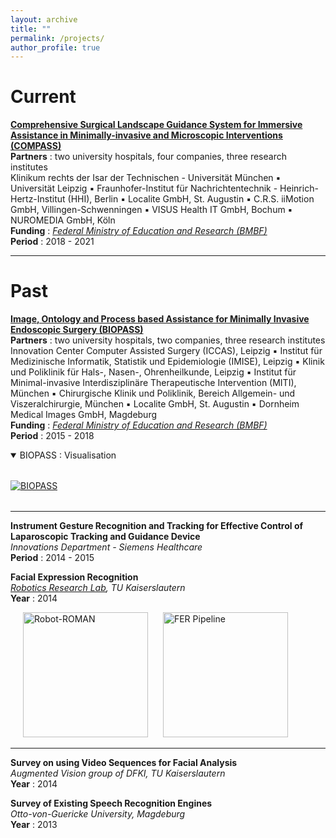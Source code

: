 ```yaml
---
layout: archive
title: ""
permalink: /projects/
author_profile: true
---
```


# Current

<b>[Comprehensive Surgical Landscape Guidance System for Immersive Assistance in Minimally-invasive and Microscopic Interventions (COMPASS)](https://www.zib.de/projects/comprehensive-surgical-landscape-guidance-system-immersive-assistance-minimally-invasive-and)</b> <br>
<b>Partners</b> : two university hospitals, four companies, three research institutes <br> 
Klinikum rechts der Isar der Technischen - Universität München ▪ Universität Leipzig ▪ Fraunhofer-Institut für Nachrichtentechnik - Heinrich-Hertz-Institut (HHI), Berlin ▪ Localite GmbH, St. Augustin ▪ C.R.S. iiMotion GmbH, Villingen-Schwenningen ▪ VISUS Health IT GmbH, Bochum ▪ NUROMEDIA GmbH, Köln <br>
<b>Funding</b> : <i>[Federal Ministry of Education and Research (BMBF)](https://www.technik-zum-menschen-bringen.de/projekte/compass-1)</i> <br>
<b>Period</b> : 2018 - 2021

<!---
<p class="page__date">
  <strong><i class="fa fa-fw fa-calendar" aria-hidden="true"></i> Published:</strong> 
  <time datetime="2020-06-21T00:00:00-08:00">June 23, 2020</time>
</p>
-->

<!---
← ↑ → ↓ ↔ ↕ ↖ ↗ ↘ ↙ ⇅ ⇆ ↰↱↲↳↴↵ ∴ ∵ ∶ ∷ ∸ ∹ ∺ ∻ ∼ ∽ ∾ ✓✔✕✖ ≠ ≡ ≤ ≥ ∀∁∂∃∄∅∆∇∈∉∊∋∌∍∎∏∐∑−±∓∔∕∖∗∘∙√∛∜∝∞∟∠∡∢∣∤∥∦∧∨∩∪∫∲ ¼ ½ ¾ ÷ ×
-->

---

# Past

<b>[Image, Ontology and Process based Assistance for Minimally Invasive Endoscopic Surgery (BIOPASS)](https://www.zib.de/projects/image-ontology-and-process-based-assistance-minimally-invasive-endoscopic-surgery)</b> <br>
<b>Partners</b> : two university hospitals, two companies, three research institutes <br> 
Innovation Center Computer Assisted Surgery (ICCAS), Leipzig ▪ Institut für Medizinische Informatik, Statistik und Epidemiologie (IMISE), Leipzig ▪ Klinik und Poliklinik für Hals-, Nasen-, Ohrenheilkunde, Leipzig ▪ Institut für Minimal-invasive Interdisziplinäre Therapeutische Intervention (MITI), München ▪ Chirurgische Klinik und Poliklinik, Bereich Allgemein- und Viszeralchirurgie, München ▪ Localite GmbH, St. Augustin ▪ Dornheim Medical Images GmbH, Magdeburg <br>
<b>Funding</b> : <i>[Federal Ministry of Education and Research (BMBF)](https://www.interaktive-technologien.de/projekte/biopass)</i> <br>
<b>Period</b> : 2015 - 2018

<!---
<p align="left">
  <img src="{{ site.url }}/files/imgs/BIOPASS_Visualization.png?raw=true" alt="BIOPASS" title="BIOPASS" style="height: 200px;"/> 
</p>
-->

<details open="">
  <summary>BIOPASS : Visualisation</summary>
  <div>
    <a href="{{ site.url }}/files/imgs/BIOPASS_Visualization.png">
      <figure style="margin:2rem 0">
        <img style="max-width:100%;width:auto;height:auto" src="{{ site.url }}/files/imgs/BIOPASS_Visualization.png" title="BIOPASS" width="600" height="200">
        <figcaption><small></small></figcaption>
      </figure>
    </a>
  </div>
</details>

---


<b>Instrument Gesture Recognition and Tracking for Effective Control of Laparoscopic Tracking and Guidance Device</b> <br>
<i>Innovations Department - Siemens Healthcare</i> <br>
<b>Period</b> : 2014 - 2015


<b>Facial Expression Recognition</b> <br>
<i>[Robotics Research Lab](https://agrosy.informatik.uni-kl.de/en/robots/more-robots/roman/), TU Kaiserslautern</i> <br>
<b>Year</b> : 2014

<p align="left">
  <img src="{{ site.url }}/files/imgs/Project_FacialExpressionRecogntion_ROMAN.jpg?raw=true" alt="Robot-ROMAN" title="Robot-ROMAN" hspace="20" style="height: 200px;"/> 
  <img src="{{ site.url }}/files/imgs/Project_FacialExpressionRecogntion_Pipeline.png?raw=true" alt="FER Pipeline" title="FER Pipeline" style="height: 200px;"/> 
</p>

---

<b>Survey on using Video Sequences for Facial Analysis</b> <br>
<i>Augmented Vision group of DFKI, TU Kaiserslautern</i> <br>
<b>Year</b> : 2014


<b>Survey of Existing Speech Recognition Engines</b> <br>
<i>Otto-von-Guericke University, Magdeburg</i> <br>
<b>Year</b> : 2013

